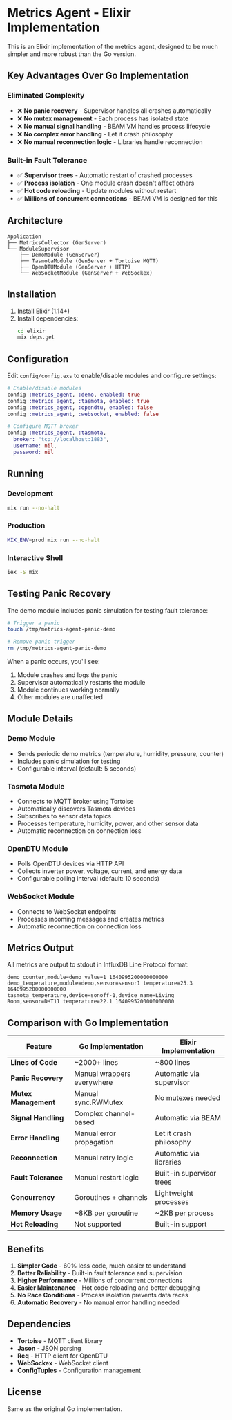 # Metrics Agent - Elixir Implementation

This is an Elixir implementation of the metrics agent, designed to be much simpler and more robust than the Go version.

## Key Advantages Over Go Implementation

### **Eliminated Complexity**

- ❌ **No panic recovery** - Supervisor handles all crashes automatically
- ❌ **No mutex management** - Each process has isolated state
- ❌ **No manual signal handling** - BEAM VM handles process lifecycle
- ❌ **No complex error handling** - Let it crash philosophy
- ❌ **No manual reconnection logic** - Libraries handle reconnection

### **Built-in Fault Tolerance**

- ✅ **Supervisor trees** - Automatic restart of crashed processes
- ✅ **Process isolation** - One module crash doesn't affect others
- ✅ **Hot code reloading** - Update modules without restart
- ✅ **Millions of concurrent connections** - BEAM VM is designed for this

## Architecture

```
Application
├── MetricsCollector (GenServer)
└── ModuleSupervisor
    ├── DemoModule (GenServer)
    ├── TasmotaModule (GenServer + Tortoise MQTT)
    ├── OpenDTUModule (GenServer + HTTP)
    └── WebSocketModule (GenServer + WebSockex)
```

## Installation

1. Install Elixir (1.14+)
2. Install dependencies:
   ```bash
   cd elixir
   mix deps.get
   ```

## Configuration

Edit `config/config.exs` to enable/disable modules and configure settings:

```elixir
# Enable/disable modules
config :metrics_agent, :demo, enabled: true
config :metrics_agent, :tasmota, enabled: true
config :metrics_agent, :opendtu, enabled: false
config :metrics_agent, :websocket, enabled: false

# Configure MQTT broker
config :metrics_agent, :tasmota,
  broker: "tcp://localhost:1883",
  username: nil,
  password: nil
```

## Running

### Development

```bash
mix run --no-halt
```

### Production

```bash
MIX_ENV=prod mix run --no-halt
```

### Interactive Shell

```bash
iex -S mix
```

## Testing Panic Recovery

The demo module includes panic simulation for testing fault tolerance:

```bash
# Trigger a panic
touch /tmp/metrics-agent-panic-demo

# Remove panic trigger
rm /tmp/metrics-agent-panic-demo
```

When a panic occurs, you'll see:

1. Module crashes and logs the panic
2. Supervisor automatically restarts the module
3. Module continues working normally
4. Other modules are unaffected

## Module Details

### Demo Module

- Sends periodic demo metrics (temperature, humidity, pressure, counter)
- Includes panic simulation for testing
- Configurable interval (default: 5 seconds)

### Tasmota Module

- Connects to MQTT broker using Tortoise
- Automatically discovers Tasmota devices
- Subscribes to sensor data topics
- Processes temperature, humidity, power, and other sensor data
- Automatic reconnection on connection loss

### OpenDTU Module

- Polls OpenDTU devices via HTTP API
- Collects inverter power, voltage, current, and energy data
- Configurable polling interval (default: 10 seconds)

### WebSocket Module

- Connects to WebSocket endpoints
- Processes incoming messages and creates metrics
- Automatic reconnection on connection loss

## Metrics Output

All metrics are output to stdout in InfluxDB Line Protocol format:

```
demo_counter,module=demo value=1 1640995200000000000
demo_temperature,module=demo,sensor=sensor1 temperature=25.3 1640995200000000000
tasmota_temperature,device=sonoff-1,device_name=Living Room,sensor=DHT11 temperature=22.1 1640995200000000000
```

## Comparison with Go Implementation

| Feature              | Go Implementation          | Elixir Implementation     |
| -------------------- | -------------------------- | ------------------------- |
| **Lines of Code**    | ~2000+ lines               | ~800 lines                |
| **Panic Recovery**   | Manual wrappers everywhere | Automatic via supervisor  |
| **Mutex Management** | Manual sync.RWMutex        | No mutexes needed         |
| **Signal Handling**  | Complex channel-based      | Automatic via BEAM        |
| **Error Handling**   | Manual error propagation   | Let it crash philosophy   |
| **Reconnection**     | Manual retry logic         | Automatic via libraries   |
| **Fault Tolerance**  | Manual restart logic       | Built-in supervisor trees |
| **Concurrency**      | Goroutines + channels      | Lightweight processes     |
| **Memory Usage**     | ~8KB per goroutine         | ~2KB per process          |
| **Hot Reloading**    | Not supported              | Built-in support          |

## Benefits

1. **Simpler Code** - 60% less code, much easier to understand
2. **Better Reliability** - Built-in fault tolerance and supervision
3. **Higher Performance** - Millions of concurrent connections
4. **Easier Maintenance** - Hot code reloading and better debugging
5. **No Race Conditions** - Process isolation prevents data races
6. **Automatic Recovery** - No manual error handling needed

## Dependencies

- **Tortoise** - MQTT client library
- **Jason** - JSON parsing
- **Req** - HTTP client for OpenDTU
- **WebSockex** - WebSocket client
- **ConfigTuples** - Configuration management

## License

Same as the original Go implementation.
